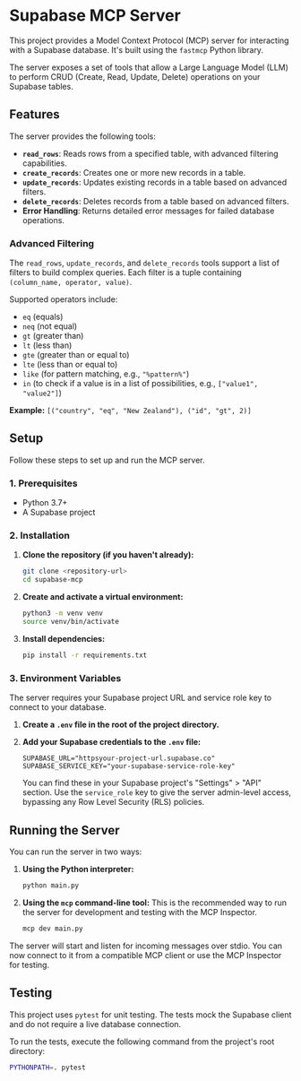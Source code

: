 # Supabase MCP Server

This project provides a Model Context Protocol (MCP) server for interacting with a Supabase database. It's built using the `fastmcp` Python library.

The server exposes a set of tools that allow a Large Language Model (LLM) to perform CRUD (Create, Read, Update, Delete) operations on your Supabase tables.

## Features

The server provides the following tools:

-   **`read_rows`**: Reads rows from a specified table, with advanced filtering capabilities.
-   **`create_records`**: Creates one or more new records in a table.
-   **`update_records`**: Updates existing records in a table based on advanced filters.
-   **`delete_records`**: Deletes records from a table based on advanced filters.
-   **Error Handling**: Returns detailed error messages for failed database operations.

### Advanced Filtering

The `read_rows`, `update_records`, and `delete_records` tools support a list of filters to build complex queries. Each filter is a tuple containing `(column_name, operator, value)`.

Supported operators include:
- `eq` (equals)
- `neq` (not equal)
- `gt` (greater than)
- `lt` (less than)
- `gte` (greater than or equal to)
- `lte` (less than or equal to)
- `like` (for pattern matching, e.g., `"%pattern%"`)
- `in` (to check if a value is in a list of possibilities, e.g., `["value1", "value2"]`)

**Example:** `[("country", "eq", "New Zealand"), ("id", "gt", 2)]`

## Setup

Follow these steps to set up and run the MCP server.

### 1. Prerequisites

-   Python 3.7+
-   A Supabase project

### 2. Installation

1.  **Clone the repository (if you haven't already):**
    ```bash
    git clone <repository-url>
    cd supabase-mcp
    ```

2.  **Create and activate a virtual environment:**
    ```bash
    python3 -m venv venv
    source venv/bin/activate
    ```

3.  **Install dependencies:**
    ```bash
    pip install -r requirements.txt
    ```

### 3. Environment Variables

The server requires your Supabase project URL and service role key to connect to your database.

1.  **Create a `.env` file in the root of the project directory.**

2.  **Add your Supabase credentials to the `.env` file:**
    ```
    SUPABASE_URL="httpsyour-project-url.supabase.co"
    SUPABASE_SERVICE_KEY="your-supabase-service-role-key"
    ```
    You can find these in your Supabase project's "Settings" > "API" section. Use the `service_role` key to give the server admin-level access, bypassing any Row Level Security (RLS) policies.

## Running the Server

You can run the server in two ways:

1.  **Using the Python interpreter:**
    ```bash
    python main.py
    ```

2.  **Using the `mcp` command-line tool:**
    This is the recommended way to run the server for development and testing with the MCP Inspector.
    ```bash
    mcp dev main.py
    ```

The server will start and listen for incoming messages over stdio. You can now connect to it from a compatible MCP client or use the MCP Inspector for testing.

## Testing

This project uses `pytest` for unit testing. The tests mock the Supabase client and do not require a live database connection.

To run the tests, execute the following command from the project's root directory:
```bash
PYTHONPATH=. pytest
``` 